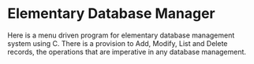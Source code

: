 # Elementary Database Manager
Here is a menu driven program for elementary database management system using C. There is a provision to Add, Modify, List and Delete records, the operations that are imperative in any database management.

